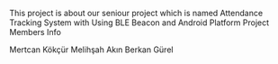 This project is about our seniour project which is named Attendance Tracking System with Using BLE Beacon and Android Platform
Project Members Info

Mertcan Kökçür
Melihşah Akın
Berkan Gürel